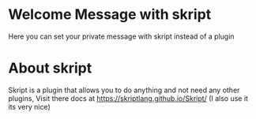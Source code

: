 # Welcome Message with skript
Here you can set your private message with skript instead of a plugin
# About skript
Skript is a plugin that allows you to do anything and not need any other plugins, Visit there docs at https://skriptlang.github.io/Skript/ (I also use it its very nice)
